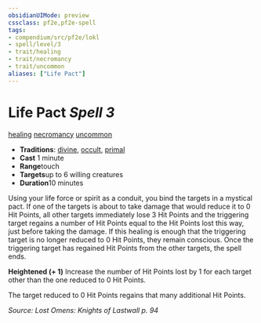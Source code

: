```yaml
---
obsidianUIMode: preview
cssclass: pf2e,pf2e-spell
tags:
- compendium/src/pf2e/lokl
- spell/level/3
- trait/healing
- trait/necromancy
- trait/uncommon
aliases: ["Life Pact"]
---
```

# Life Pact *Spell 3*   
[healing](../../rules/traits/healing.md)  [necromancy](../../rules/traits/necromancy.md)  [uncommon](../../rules/traits/uncommon.md)  

- **Traditions**: [divine](../../rules/traits/divine.md), [occult](../../rules/traits/occult.md), [primal](../../rules/traits/primal.md)
- **Cast** 1 minute 
- **Range**touch
- **Targets**up to 6 willing creatures
- **Duration**10 minutes

Using your life force or spirit as a conduit, you bind the targets in a mystical pact. If one of the targets is about to take damage that would reduce it to 0 Hit Points, all other targets immediately lose 3 Hit Points and the triggering target regains a number of Hit Points equal to the Hit Points lost this way, just before taking the damage. If this healing is enough that the triggering target is no longer reduced to 0 Hit Points, they remain conscious. Once the triggering target has regained Hit Points from the other targets, the spell ends.

**Heightened (+ 1)** Increase the number of Hit Points lost by 1 for each target other than the one reduced to 0 Hit Points.

The target reduced to 0 Hit Points regains that many additional Hit Points.

*Source: Lost Omens: Knights of Lastwall p. 94*